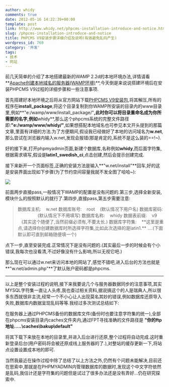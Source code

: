 ```yaml
---
author: whidy
comments: true
date: 2012-05-16 14:22:39+00:00
template: post
link: http://www.whidy.net/phpcms-installation-introduce-and-notice.html
slug: /phpcms-installation-introduce-and-notice
title: PHPCMS V9安装步骤详细介绍及说明(有效避免乱码产生)
wordpress_id: 769
category: '开发'
tags:
- 技术
- 网站
---
```


前几天简单的介绍了本地搭建最新的WAMP 2.2d的本地环境办法,详情请看**[Apache创建本地域名的服务器(WAMP环境)](/wp-admin/post.php?post=771&action=edit)**,今天倒是来说说搭建环境后在安装PHPCMS V9过程的详细步骤和一些注意事项.

首先搭建好本地环境之后将从官方网站下载[PHPCMS V9安装包](http://web.grandcloud.cn/v9_soft/phpcms_v9_UTF8.zip ),将其解压,所有的程序在**install_package**,将这个目录复制到你WAMP所安装的目录内的www目录里,例如**"e:/wamp/www/install_package/"**,此时你可以将目录重命名成为你所需要的名字,例如**whidy**,那么这个phpcms系统的完整文件路径即:**"e:/wamp/www/whidy/"**,如果想搭配本地域名也可参见本文开头提到的那篇文章,里面有详细的方法.为了方便期间,假设我已经做好了本地的访问域名为**w.net**,那么尝试在浏览器内输入w.net,发现会报错(那是肯定的,系统不是这么装的==!~).

好的接下来,打开phpmyadmin页面,新建个数据库,名称例如**whidy**,而后面字符集,根据需求填写,假设是**latin1_swedish_ci**,点击创建,然后会提示创建完成.

接下来新开一个页面标签,正确的安装方法是输入**"w.net/install"**回车,好的这是安装界面出现如下步骤(为了节约空间容量我就不发全图了哈哈~):

[![](/wp-content/uploads/2012/05/installStep-400x42.jpg)](/wp-content/uploads/2012/05/installStep.jpg)

前面两步直接pass,一般情况下WAMP的配置是没有问题的.第三步,选择全新安装,模块什么的按照默认的就行了.第四步,直接pass,第五步需要注意:


<blockquote>数据库主机:    w.net
数据库账号:    root    (默认情况下用户名)
数据库密码:                 (默认情况下不用填写)
数据库名称:    whidy
数据表前缀:    v9        (其实这个随便了,当然前缀必须有,不要太长.)
数据库字符集:    **这里是重点,请选择你创建数据库时所选择字符集,比如此次选择的是latin1.**
....(下面默认即可直到邮箱随便填一个)</blockquote>


点下一步,直至安装完成.正常情况下是没有问题的.(其实最后一步的时候会有个小错误,我每次也没看清,不过好像没有什么影响,所以无视它吧.)

那么现在可以通过w.net来访问本地的网站了,感觉不错吧,进入后台的方法也就是**"w.net/admin.php"**了默认账户密码都是phpcms.



* * *



以上是整个安装过程的说明,接下来我要说几个与服务器数据同步的注意事项,其实MYSQL字符集一直让人头疼,我也查过相关资料,据说搞这个的人是瑞典人,所以很多东西就很非主流,经常一个不小心让人出现莫名其妙的错误,例如数据库还原导入失败,数据库内数据呈现乱码等等.我经过多次测试总结如下:

在服务器上通过PHPCMS备份的数据库文件(备份时也要注意字符集的统一),全部在phpcms安装目录内caches文件夹内,通过FPT寻找准确的文件路径是
**"你的ftp地址.....\caches\bakup\default"**

将其下载下来放在本地的目录里,并进入后台进行还原,整个过程将自动完成.这时重新登录后台(用户密码将会被还原成线上服务器的了.),对整站的缓存更新一下,将站点设置设置成本地的即可.

当然我最近在操作过程中除了总结了以上方法之外,仍然有个问题未能解决,目前还在思索中,那就是在PHPMYADMIN内管理数据库的数据时,发现这个中文字符依然是乱码,我估计还是字符集的问题但是试过了很多办法还是没有弄好...仍在研究探索中.
